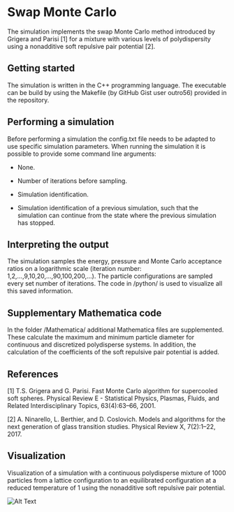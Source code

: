 # Swap Monte Carlo 

The simulation implements the swap Monte Carlo method introduced by Grigera and Parisi [1] for a mixture with various levels of polydispersity using a nonadditive soft repulsive pair potential [2].

## Getting started
The simulation is written in the C++ programming language.
The executable can be build by using the Makefile (by GitHub Gist user outro56) provided in the repository.

## Performing a simulation
Before performing a simulation the config.txt file needs to be adapted to use specific simulation parameters.
When running the simulation it is possible to provide some command line arguments:

* None.

* Number of iterations before sampling.

* Simulation identification.

* Simulation identification of a previous simulation, such that the simulation can continue from the state where the previous simulation has stopped.

## Interpreting the output
The simulation samples the energy, pressure and Monte Carlo acceptance ratios on a logarithmic scale (iteration number: 1,2,...,9,10,20,...,90,100,200,...).
The particle configurations are sampled every set number of iterations.
The code in /python/ is used to visualize all this saved information.

## Supplementary Mathematica code
In the folder /Mathematica/ additional Mathematica files are supplemented.
These calculate the maximum and minimum particle diameter for continuous and discretized polydisperse systems.
In addition, the calculation of the coefficients of the soft repulsive pair potential is added.

## References
[1]  T.S. Grigera and G. Parisi. Fast Monte Carlo algorithm for supercooled soft spheres. Physical Review E - Statistical Physics, Plasmas, Fluids, and Related Interdisciplinary Topics, 63(4):63–66, 2001.

[2] A. Ninarello, L. Berthier, and D. Coslovich. Models and algorithms for the next generation of glass transition studies. Physical Review X, 7(2):1–22, 2017.

## Visualization
Visualization of a simulation with a continuous polydisperse mixture of 1000 particles from a lattice configuration to an equilibrated configuration at a reduced temperature of 1 using the nonadditive soft repulsive pair potential.

![Alt Text](simulation_visual.gif)
